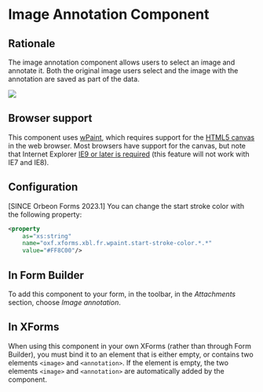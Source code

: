 # Image Annotation Component

## Rationale

The image annotation component allows users to select an image and annotate it. Both the original image users select and the image with the annotation are saved as part of the data.

![](images/xbl-image-annotation.png)

## Browser support

This component uses [wPaint][2], which requires support for the [HTML5 canvas][3] in the web browser. Most browsers have support for the canvas, but note that Internet Explorer [IE9 or later is required][4] (this feature will not work with IE7 and IE8).

## Configuration

[SINCE Orbeon Forms 2023.1] You can change the start stroke color with the following property:

```xml
<property 
    as="xs:string"  
    name="oxf.xforms.xbl.fr.wpaint.start-stroke-color.*.*"      
    value="#FF8C00"/>
```

## In Form Builder

To add this component to your form, in the toolbar, in the _Attachments_ section, choose _Image annotation_.

## In XForms

When using this component in your own XForms (rather than through Form Builder), you must bind it to an element that is either empty, or contains two elements `<image>` and `<annotation>`. If the element is empty, the two elements `<image>` and `<annotation>` are automatically added by the component.

[1]: http://wiki.orbeon.com/forms/_/rsrc/1375574398193/doc/developer-guide/xbl-components/image-annotation/Screen%20Shot%202013-08-03%20at%204.59.16%20PM.png
[2]: https://github.com/websanova/wPaint
[3]: http://en.wikipedia.org/wiki/Canvas_element
[4]: http://en.wikipedia.org/wiki/Canvas_element#Support
